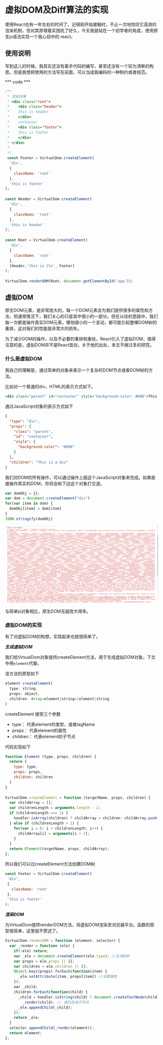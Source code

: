 # 虚拟DOM及Diff算法的实现

使用React也有一年左右的时间了，记得刚开始接触时，不止一次地惊叹它高效的渲染机制，但对其原理着实困扰了好久，今天我就站在一个初学者的角度，使用原生js语法实现一个我心目中的 react。

## 使用说明

写到这儿的时候，我其实还没有着手代码的编写，甚至还没有一个较为清晰的构思。但是我想把使用的方法写在前面，可以当成我编码的一种制约或者规范。

*** code ***

```javascript
/**
 * 渲染效果
 * <div class="root">
 *    <div class="header">
 *    this is header
 *    </div>
 *    container
 *    <div class="footer">
 *    this is footer
 *    </div>
 * </div>
 *
 */
 const Footer = VirtualDom.createElement(
  'div',
  {
    className: 'root'
  },
  'this is footer'
);

const Header = VirtualDom.createElement(
  'div',
  {
    className: 'root'
  },
  'this is header'
);

const Root = VirtualDom.createElement(
  'div',
  {
    className: 'root'
  },
  [Header,'this is Ctx', Footer]
);

VirtualDom.renderDOM(Root, document.getElementById('app'));
```

## 虚拟DOM

原生DOM元素，是非常庞大的，每一个DOM元素会为我们提供很多的属性和方法，但通常情况下，我们关心的只是其中很小的一部分。但在以往的思路中，我们每一次都是操作真实DOM元素，哪怕很小的一个变动，都可能引起整棵DOM树的重排，这对我们的性能是非常大的损失。

为了减少DOM的操作，以及不必要的重排和重绘，React引入了虚拟DOM，值得注意的是，虚拟DOM并不是React首创，关于他的出处，本文不做过多的研究。

### 什么是虚拟DOM

我自己的理解是，通过简单的对象来表示一个复杂的DOM节点或者DOM树的方法。

比如对一个普通的div，HTML的表示方式如下。
```html
<div class="parent" id="container" style="background-color: #000">This is a div</div>
```

通过JavaScript对象的表示方式如下
```json
{
  "type": "div",
  "props": {
    "class": "parent",
    "id": "container",
    "style": {
      "background-color": "#000"
    }
  },
  "children": "This is a div"
}
```
我们对DOM的所有操作，可以通过操作上面这个JavaScript对象来完成。如果直接操作真实的DOM，你将会和下边这个对象打交道。

```JavaScript
var domObj = {};
var dom = document.createElement("div")
for(var item in dom) {
  domObj[item] = dom[item]
}
JSON.stringify(domObj)
```

![dom-props](../image/dom-props.png)

与简单js对象相比，原生DOM无疑庞大得多。

### 虚拟DOM的实现

有了对虚拟DOM的构想，实现起来也就很简单了。

***生成虚拟DOM***

我们给VirtualDom对象提供createElement方法，用于生成虚拟DOM对象，下文中用`element`代替。

该方法的原型如下
```javascript
element createElement(
  type: string,
  props: object,
  children: Array<element|string>|element|string
)
```

createElement 接受三个参数

- type：
  代表element的类型，或者tagName
- props：
  代表element的属性
- children：
  代表element的子节点

代码实现如下

```javascript
function Element (type, props, children) {
  return {
    type: type,
    props: props,
    children: children
  }
}

VirtualDom.createElement = function (targetName, props, children) {
  var childArray = [];
  var childrenLength = arguments.length - 2;
  if (childrenLength === 1) {
    handler.isArray(children) ? childArray = children: childArray.push(children);
  } else if (childrenLength > 1) {
    for(var i = 0; i < childrenLength; i++) {
      childArray[i] = arguments[i + 2];
    }
  }
  return Element(targetName, props, childArray);
};
```

所以我们可以过createElement方法创建DOM树
```javascript
const Footer = VirtualDom.createElement(
 'div',
 {
   className: 'root'
 },
 'this is footer'
);
```

***渲染DOM***

为VirtualDom提供renderDOM方法，将虚拟DOM渲染至浏览器平台。函数的原型很简单，这里就不赘述了。

```javascript
VirtualDom.renderDOM = function (element, selector) {
  var _render = function (ele) {
    if(!ele) return;
    var _ele = document.createElement(ele.type); //生成DOM
    var props = ele.props || {};
    var children = ele.children || [];
    Object.keys(props).forEach(function(item) {
      _ele.setAttribute(item, props[item]) //设置属性
    });
    var _child;
    children.forEach(function(child) {
      _child = handler.isString(child) ? document.createTextNode(child) :
        _render(child); // 递归生成子节点
      _ele.appendChild(_child);
    });
    return _ele;
  }
  selector.appendChild(_render(element));
  return element;
};
```
